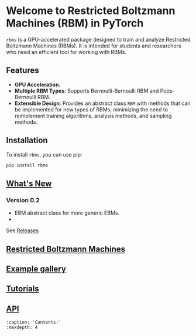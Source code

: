 # Welcome to Restricted Boltzmann Machines (RBM) in PyTorch

`rbms` is a GPU-accelerated package designed to train and analyze Restricted Boltzmann Machines (RBMs). It is intended for students and researchers who need an efficient tool for working with RBMs.

## Features

- **GPU Acceleration**.
- **Multiple RBM Types**: Supports Bernoulli-Bernoulli RBM and Potts-Bernoulli RBM.
- **Extensible Design**: Provides an abstract class `RBM` with methods that can be implemented for new types of RBMs, minimizing the need to reimplement training algorithms, analysis methods, and sampling methods.

## Installation

To install `rbms`, you can use pip:

```bash
pip install rbms
```

## [What's New](whats_new.rst)

### Version 0.2

- EBM abstract class for more generic EBMs.
-

See [Releases](https://github.com/DsysDML/rbms/releases)

## [Restricted Boltzmann Machines](rbm.md)

## [Example gallery](auto_examples/index.rst)

## [Tutorials](tutorials.md)

## [API](api.md)

```{toctree}
:caption: 'Contents:'
:maxdepth: 4
```
